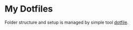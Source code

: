 # My Dotfiles
Folder structure and setup is managed by simple tool [dotfile](https://github.com/onurozuduru/dothome).
